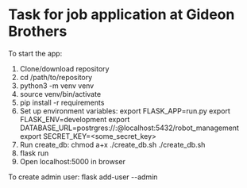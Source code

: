 # Task for job application at Gideon Brothers

To start the app:
1. Clone/download repository
2. cd /path/to/repository
3. python3 -m venv venv
4. source venv/bin/activate
5. pip install -r requirements
6. Set up environment variables:
    export FLASK_APP=run.py
    export FLASK_ENV=development
    export DATABASE_URL=postrgres://<username>:<password>@localhost:5432/robot_management
    export SECRET_KEY=<some_secret_key>
7. Run create_db:
    chmod a+x ./create_db.sh
    ./create_db.sh
8. flask run
9. Open localhost:5000 in browser

To create admin user:
flask add-user <email> --admin

